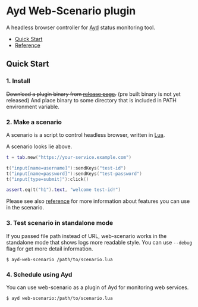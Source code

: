 Ayd Web-Scenario plugin
=======================

A headless browser controller for [Ayd](https://github.com/macrat/ayd) status monitoring tool.

- [Quick Start](#quick-start)
- [Reference](REFERENCE.md)


## Quick Start

### 1. Install

~~Download a plugin binary from [release page](https://github.com/macrat/ayd-web-scenario-plugin/releases).~~ (pre built binary is not yet released)
And place binary to some directory that is included in PATH environment variable.

### 2. Make a scenario

A scenario is a script to control headless browser, written in [Lua](https://www.lua.org/).

A scenario looks lie above.

``` lua
t = tab.new("https://your-service.example.com")

t("input[name=username]"):sendKeys("test-id")
t("input[name=password]"):sendKeys("test-password")
t("input[type=submit]"):click()

assert.eq(t("h1").text, "welcome test-id!")
```

Please see also [reference](reference.md) for more information about features you can use in the scenario.

### 3. Test scenario in standalone mode

If you passed file path instead of URL, web-scenario works in the standalone mode that shows logs more readable style.
You can use `--debug` flag for get more detail information.

``` shell
$ ayd-web-scenario /path/to/scenario.lua
```

### 4. Schedule using Ayd

You can use web-scenario as a plugin of Ayd for monitoring web services.

``` shell
$ ayd web-scenario:/path/to/scenario.lua
```
